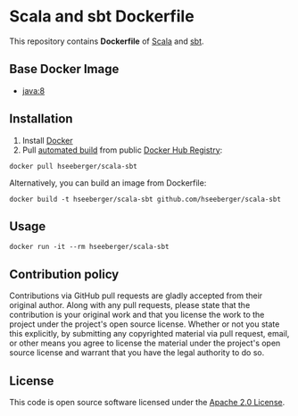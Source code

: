 # Scala and sbt Dockerfile

This repository contains **Dockerfile** of [Scala](http://www.scala-lang.org) and [sbt](http://www.scala-sbt.org).


## Base Docker Image ##

* [java:8](https://registry.hub.docker.com/_/java/)


## Installation ##

1. Install [Docker](https://www.docker.com)
2. Pull [automated build](https://registry.hub.docker.com/u/hseeberger/scala-sbt/) from public [Docker Hub Registry](https://registry.hub.docker.com/):
```
docker pull hseeberger/scala-sbt
```
Alternatively, you can build an image from Dockerfile:
```
docker build -t hseeberger/scala-sbt github.com/hseeberger/scala-sbt
```


## Usage ##

```
docker run -it --rm hseeberger/scala-sbt
```


## Contribution policy ##

Contributions via GitHub pull requests are gladly accepted from their original author. Along with any pull requests, please state that the contribution is your original work and that you license the work to the project under the project's open source license. Whether or not you state this explicitly, by submitting any copyrighted material via pull request, email, or other means you agree to license the material under the project's open source license and warrant that you have the legal authority to do so.


## License ##

This code is open source software licensed under the [Apache 2.0 License]("http://www.apache.org/licenses/LICENSE-2.0.html").
